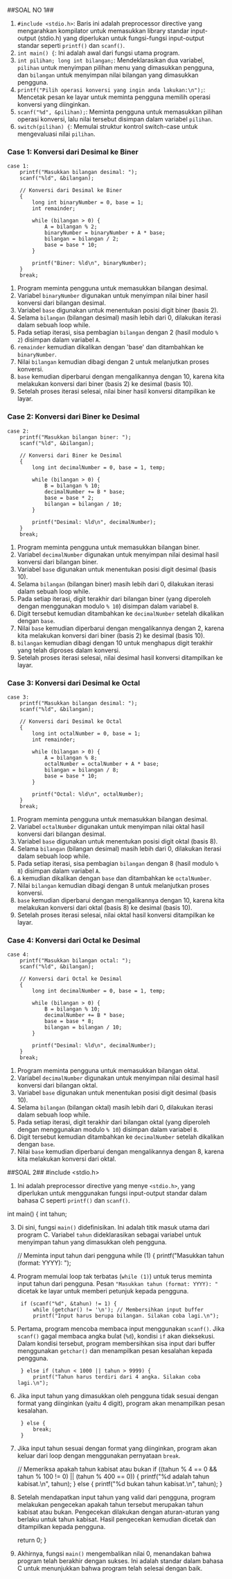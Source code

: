 ##SOAL NO 1##

1. ```#include <stdio.h>```: Baris ini adalah preprocessor directive yang mengarahkan kompilator untuk memasukkan library standar input-output (stdio.h) yang diperlukan untuk fungsi-fungsi input-output standar seperti `printf()` dan `scanf()`.
2. `int main() {`: Ini adalah awal dari fungsi utama program.
3. `int pilihan; long int bilangan;`: Mendeklarasikan dua variabel, `pilihan` untuk menyimpan pilihan menu yang dimasukkan pengguna, dan `bilangan` untuk menyimpan nilai bilangan yang dimasukkan pengguna.
4. ```printf("Pilih operasi konversi yang ingin anda lakukan:\n");```: Mencetak pesan ke layar untuk meminta pengguna memilih operasi konversi yang diinginkan.
5. ```scanf("%d", &pilihan);```: Meminta pengguna untuk memasukkan pilihan operasi konversi, lalu nilai tersebut disimpan dalam variabel `pilihan`.
6. `switch(pilihan) {`: Memulai struktur kontrol switch-case untuk mengevaluasi nilai `pilihan`.
   
### Case 1: Konversi dari Desimal ke Biner
```
case 1:
    printf("Masukkan bilangan desimal: ");
    scanf("%ld", &bilangan);

    // Konversi dari Desimal ke Biner
    {
        long int binaryNumber = 0, base = 1;
        int remainder;

        while (bilangan > 0) {
            A = bilangan % 2;
            binaryNumber = binaryNumber + A * base;
            bilangan = bilangan / 2;
            base = base * 10;
        }

        printf("Biner: %ld\n", binaryNumber);
    }
    break;
```
1. Program meminta pengguna untuk memasukkan bilangan desimal.
2. Variabel `binaryNumber` digunakan untuk menyimpan nilai biner hasil konversi dari bilangan desimal.
3. Variabel `base` digunakan untuk menentukan posisi digit biner (basis 2).
4. Selama `bilangan` (bilangan desimal) masih lebih dari 0, dilakukan iterasi dalam sebuah loop while.
5. Pada setiap iterasi, sisa pembagian `bilangan` dengan 2 (hasil modulo `% 2`) disimpan dalam variabel `A`.
6. `remainder` kemudian dikalikan dengan 'base' dan ditambahkan ke `binaryNumber`.
7. Nilai `bilangan` kemudian dibagi dengan 2 untuk melanjutkan proses konversi.
8. `base` kemudian diperbarui dengan mengalikannya dengan 10, karena kita melakukan konversi dari biner (basis 2) ke desimal (basis 10).
9. Setelah proses iterasi selesai, nilai biner hasil konversi ditampilkan ke layar.

### Case 2: Konversi dari Biner ke Desimal
```
case 2:
    printf("Masukkan bilangan biner: ");
    scanf("%ld", &bilangan);

    // Konversi dari Biner ke Desimal
    {
        long int decimalNumber = 0, base = 1, temp;

        while (bilangan > 0) {
            B = bilangan % 10;
            decimalNumber += B * base;
            base = base * 2;
            bilangan = bilangan / 10;
        }

        printf("Desimal: %ld\n", decimalNumber);
    }
    break;
```
1. Program meminta pengguna untuk memasukkan bilangan biner.
2. Variabel `decimalNumber` digunakan untuk menyimpan nilai desimal hasil konversi dari bilangan biner.
3. Variabel `base` digunakan untuk menentukan posisi digit desimal (basis 10).
4. Selama `bilangan` (bilangan biner) masih lebih dari 0, dilakukan iterasi dalam sebuah loop while.
5. Pada setiap iterasi, digit terakhir dari bilangan biner (yang diperoleh dengan menggunakan modulo `% 10`) disimpan dalam variabel `B`.
6. Digit tersebut kemudian ditambahkan ke `decimalNumber` setelah dikalikan dengan `base`.
7. Nilai `base` kemudian diperbarui dengan mengalikannya dengan 2, karena kita melakukan konversi dari biner (basis 2) ke desimal (basis 10).
8. `bilangan` kemudian dibagi dengan 10 untuk menghapus digit terakhir yang telah diproses dalam konversi.
9. Setelah proses iterasi selesai, nilai desimal hasil konversi ditampilkan ke layar.

### Case 3: Konversi dari Desimal ke Octal
```
case 3:
    printf("Masukkan bilangan desimal: ");
    scanf("%ld", &bilangan);

    // Konversi dari Desimal ke Octal
    {
        long int octalNumber = 0, base = 1;
        int remainder;

        while (bilangan > 0) {
            A = bilangan % 8;
            octalNumber = octalNumber + A * base;
            bilangan = bilangan / 8;
            base = base * 10;
        }

        printf("Octal: %ld\n", octalNumber);
    }
    break;

```
1. Program meminta pengguna untuk memasukkan bilangan desimal.
2. Variabel `octalNumber` digunakan untuk menyimpan nilai oktal hasil konversi dari bilangan desimal.
3. Variabel `base` digunakan untuk menentukan posisi digit oktal (basis 8).
4. Selama `bilangan` (bilangan desimal) masih lebih dari 0, dilakukan iterasi dalam sebuah loop while.
5. Pada setiap iterasi, sisa pembagian `bilangan` dengan 8 (hasil modulo `% 8`) disimpan dalam variabel `A`.
6. `A` kemudian dikalikan dengan `base` dan ditambahkan ke `octalNumber`.
7. Nilai `bilangan` kemudian dibagi dengan 8 untuk melanjutkan proses konversi.
8. `base` kemudian diperbarui dengan mengalikannya dengan 10, karena kita melakukan konversi dari oktal (basis 8) ke desimal (basis 10).
9. Setelah proses iterasi selesai, nilai oktal hasil konversi ditampilkan ke layar.

### Case 4: Konversi dari Octal ke Desimal
```
case 4:
    printf("Masukkan bilangan octal: ");
    scanf("%ld", &bilangan);

    // Konversi dari Octal ke Desimal
    {
        long int decimalNumber = 0, base = 1, temp;

        while (bilangan > 0) {
            B = bilangan % 10;
            decimalNumber += B * base;
            base = base * 8;
            bilangan = bilangan / 10;
        }

        printf("Desimal: %ld\n", decimalNumber);
    }
    break;
```
1. Program meminta pengguna untuk memasukkan bilangan oktal.
2. Variabel `decimalNumber` digunakan untuk menyimpan nilai desimal hasil konversi dari bilangan oktal.
3. Variabel `base` digunakan untuk menentukan posisi digit desimal (basis 10).
4. Selama `bilangan` (bilangan oktal) masih lebih dari 0, dilakukan iterasi dalam sebuah loop while.
5. Pada setiap iterasi, digit terakhir dari bilangan oktal (yang diperoleh dengan menggunakan modulo `% 10`) disimpan dalam variabel `B`.
6. Digit tersebut kemudian ditambahkan ke `decimalNumber` setelah dikalikan dengan `base`.
7. Nilai `base` kemudian diperbarui dengan mengalikannya dengan 8, karena kita melakukan konversi dari oktal.

##SOAL 2##
  #include <stdio.h>
  
1. Ini adalah preprocessor directive yang menye `<stdio.h>`, yang diperlukan untuk menggunakan fungsi input-output standar dalam bahasa C seperti `printf()` dan `scanf()`.
   
  int main() {
    int tahun;

3. Di sini, fungsi `main()` didefinisikan. Ini adalah titik masuk utama dari program C. Variabel `tahun` dideklarasikan sebagai variabel untuk menyimpan tahun yang dimasukkan oleh pengguna.

    // Meminta input tahun dari pengguna
    while (1) {
        printf("Masukkan tahun (format: YYYY): ");

4. Program memulai loop tak terbatas (`while (1)`) untuk terus meminta input tahun dari pengguna. Pesan `"Masukkan tahun (format: YYYY): "` dicetak ke layar untuk memberi petunjuk kepada pengguna.

        if (scanf("%d", &tahun) != 1) {
            while (getchar() != '\n'); // Membersihkan input buffer
            printf("Input harus berupa bilangan. Silakan coba lagi.\n");

5. Pertama, program mencoba membaca input menggunakan `scanf()`. Jika `scanf()` gagal membaca angka bulat (`%d`), kondisi `if` akan dieksekusi. Dalam kondisi tersebut, program membersihkan sisa input dari buffer menggunakan `getchar()` dan menampilkan pesan kesalahan kepada pengguna.

        } else if (tahun < 1000 || tahun > 9999) {
            printf("Tahun harus terdiri dari 4 angka. Silakan coba lagi.\n");

6. Jika input tahun yang dimasukkan oleh pengguna tidak sesuai dengan format yang diinginkan (yaitu 4 digit), program akan menampilkan pesan kesalahan.

        } else {
            break;
        }

7. Jika input tahun sesuai dengan format yang diinginkan, program akan keluar dari loop dengan menggunakan pernyataan `break`.

    // Memeriksa apakah tahun kabisat atau bukan
    if ((tahun % 4 == 0 && tahun % 100 != 0) || (tahun % 400 == 0)) {
        printf("%d adalah tahun kabisat.\n", tahun);
    } else {
        printf("%d bukan tahun kabisat.\n", tahun);
    }

8. Setelah mendapatkan input tahun yang valid dari pengguna, program melakukan pengecekan apakah tahun tersebut merupakan tahun kabisat atau bukan. Pengecekan dilakukan dengan aturan-aturan yang berlaku untuk tahun kabisat. Hasil pengecekan kemudian dicetak dan ditampilkan kepada pengguna.

    return 0;
}

5. Akhirnya, fungsi `main()` mengembalikan nilai 0, menandakan bahwa program telah berakhir dengan sukses. Ini adalah standar dalam bahasa C untuk menunjukkan bahwa program telah selesai dengan baik.
   

